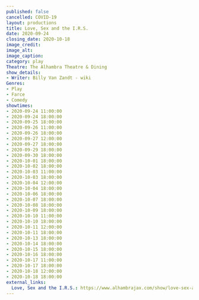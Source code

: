 ```yaml
---
published: false
cancelled: COVID-19
layout: productions
title: Love, Sex and the I.R.S.
date: 2020-09-24
closing_date: 2020-10-18
image_credit:
image_alt:
image_caption:
category: play
Theatre: The Alhambra Theatre & Dining
show_details:
- Writer: Billy Van Zandt - wiki
Genres: 
- Play
- Farce
- Comedy
showtimes:
- 2020-09-24 11:00:00
- 2020-09-24 18:00:00
- 2020-09-25 18:00:00
- 2020-09-26 11:00:00
- 2020-09-26 18:00:00
- 2020-09-27 12:00:00
- 2020-09-27 18:00:00
- 2020-09-29 18:00:00
- 2020-09-30 18:00:00
- 2020-10-01 18:00:00
- 2020-10-02 18:00:00
- 2020-10-03 11:00:00
- 2020-10-03 18:00:00
- 2020-10-04 12:00:00
- 2020-10-04 18:00:00
- 2020-10-06 18:00:00
- 2020-10-07 18:00:00
- 2020-10-08 18:00:00
- 2020-10-09 18:00:00
- 2020-10-10 11:00:00
- 2020-10-10 18:00:00
- 2020-10-11 12:00:00
- 2020-10-11 18:00:00
- 2020-10-13 18:00:00
- 2020-10-14 18:00:00
- 2020-10-15 18:00:00
- 2020-10-16 18:00:00
- 2020-10-17 11:00:00
- 2020-10-17 18:00:00
- 2020-10-18 12:00:00
- 2020-10-18 18:00:00
external_links:
  Love, Sex and the I.R.S.: https://www.alhambrajax.com/show/love-sex-and-the-irs/
---
```

